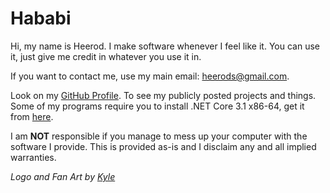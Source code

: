 # Hababi
Hi, my name is Heerod. I make software whenever I feel like it. You can use it, just give me credit in whatever you use it in.

If you want to contact me, use my main email: heerods@gmail.com.

Look on my [GitHub Profile](https://github.com/GitHababi/). To see my publicly posted projects and things.
Some of my programs require you to install .NET Core 3.1 x86-64, get it from [here](https://dotnet.microsoft.com/download/dotnet-core/3.1).

I am **NOT** responsible if you manage to mess up your computer with the software I provide. This is provided as-is and I disclaim any and all implied warranties.

*Logo and Fan Art by [Kyle](https://www.instagram.com/st9rm._/)* 
